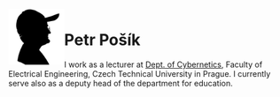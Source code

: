 <img style="float: left;" src="/assets/PP_Silhouette_sq.png" alt="Petr Pošík's photo" width="20%"/>

# Petr Pošík

I work as a lecturer at [Dept. of Cybernetics](https://cyber.felk.cvut.cz), Faculty of Electrical Engineering, Czech Technical University in Prague. I currently serve also as a deputy head of the department for education.
